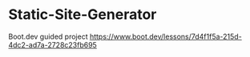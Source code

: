 # Static-Site-Generator
Boot.dev guided project
https://www.boot.dev/lessons/7d4f1f5a-215d-4dc2-ad7a-2728c23fb695
